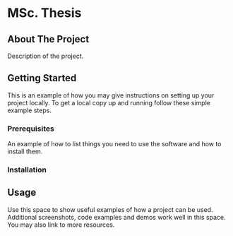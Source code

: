 <!-- PROJECT SHIELDS -->
<!--
*** I'm using markdown "reference style" links for readability.
*** Reference links are enclosed in brackets [ ] instead of parentheses ( ).
*** See the bottom of this document for the declaration of the reference variables
*** for contributors-url, forks-url, etc. This is an optional, concise syntax you may use.
*** https://www.markdownguide.org/basic-syntax/#reference-style-links
-->

<!-- PROJECT LOGO -->

# MSc. Thesis

<!-- ABOUT THE PROJECT -->

## About The Project

Description of the project.

<!-- GETTING STARTED -->

## Getting Started

This is an example of how you may give instructions on setting up your project locally.
To get a local copy up and running follow these simple example steps.

### Prerequisites

An example of how to list things you need to use the software and how to install them.

### Installation

<!-- USAGE EXAMPLES -->

## Usage

Use this space to show useful examples of how a project can be used. Additional screenshots, code examples and demos work well in this space. You may also link to more resources.
